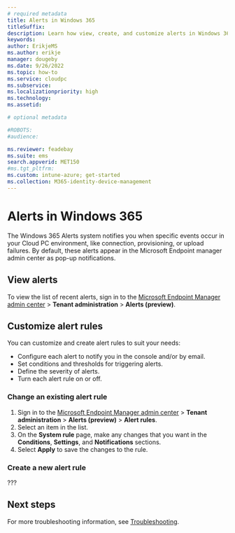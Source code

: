 ```yaml
---
# required metadata
title: Alerts in Windows 365
titleSuffix:
description: Learn how view, create, and customize alerts in Windows 365.
keywords:
author: ErikjeMS  
ms.author: erikje
manager: dougeby
ms.date: 9/26/2022
ms.topic: how-to
ms.service: cloudpc
ms.subservice:
ms.localizationpriority: high
ms.technology:
ms.assetid: 

# optional metadata

#ROBOTS:
#audience:

ms.reviewer: feadebay
ms.suite: ems
search.appverid: MET150
#ms.tgt_pltfrm:
ms.custom: intune-azure; get-started
ms.collection: M365-identity-device-management
---
```


# Alerts in Windows 365

The Windows 365 Alerts system notifies you when specific events occur in your Cloud PC environment, like connection, provisioning, or upload failures. By default, these alerts appear in the Microsoft Endpoint manager admin center as pop-up notifications.

## View alerts

To view the list of recent alerts, sign in to the [Microsoft Endpoint Manager admin center](https://go.microsoft.com/fwlink/?linkid=2109431) > **Tenant administration** > **Alerts (preview)**.

## Customize alert rules

You can customize and create alert rules to suit your needs:

- Configure each alert to notify you in the console and/or by email.
- Set conditions and thresholds for triggering alerts.
- Define the severity of alerts.
- Turn each alert rule on or off.

### Change an existing alert rule

1. Sign in to the [Microsoft Endpoint Manager admin center](https://go.microsoft.com/fwlink/?linkid=2109431) > **Tenant administration** > **Alerts (preview)** > **Alert rules**.
2. Select an item in the list.
3. On the **System rule** page, make any changes that you want in the **Conditions**, **Settings**, and **Notifications** sections.
4. Select **Apply** to save the changes to the rule.

### Create a new alert rule

???

<!-- ########################## -->
## Next steps

For more troubleshooting information, see [Troubleshooting](troubleshooting.md).
